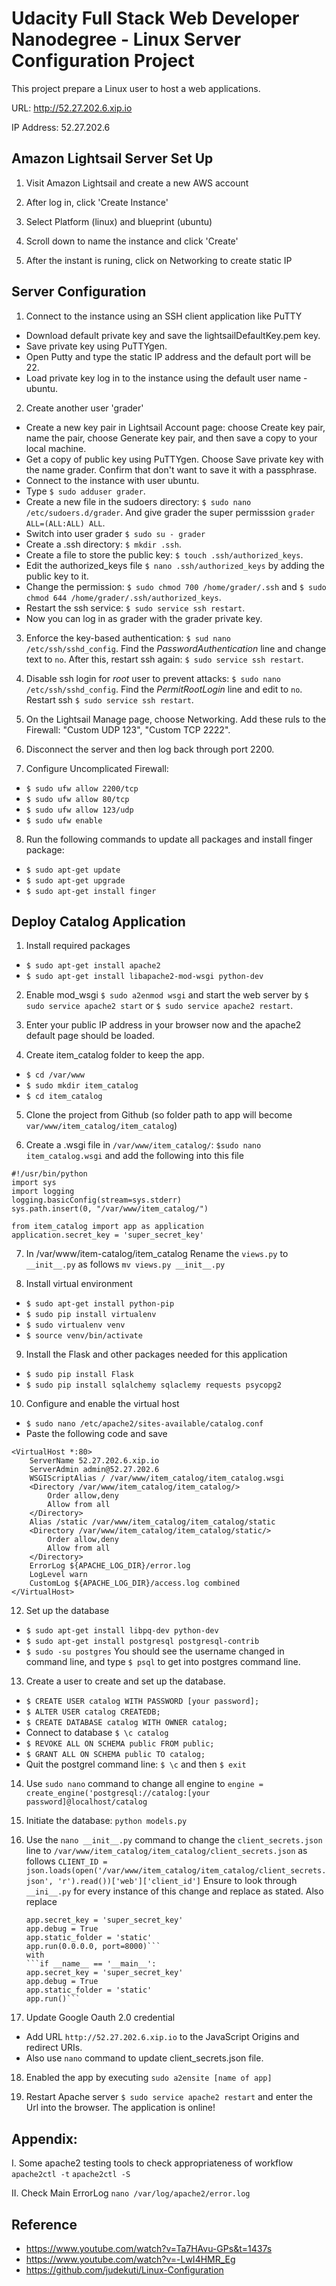 # Udacity Full Stack Web Developer Nanodegree - Linux Server Configuration Project

This project prepare a Linux user to host a web applications.

URL: http://52.27.202.6.xip.io

IP Address: 52.27.202.6

## Amazon Lightsail Server Set Up

1. Visit Amazon Lightsail and create a new AWS account

2. After log in, click 'Create Instance'

3. Select Platform (linux) and  blueprint (ubuntu)

4. Scroll down to name the instance and click 'Create'

5. After the instant is runing, click on Networking to create static IP

## Server Configuration

1. Connect to the instance using an SSH client application like PuTTY
- Download default private key and save the lightsailDefaultKey.pem key.
- Save private key using PuTTYgen. 
- Open Putty and type the static IP address and the default port will be 22.
- Load private key log in to the instance using the default user name - ubuntu.

2. Create another user 'grader'
- Create a new key pair in Lightsail Account page: choose Create key pair, name the pair, choose Generate key pair, and then save a copy to your local machine.
- Get a copy of public key using PuTTYgen. Choose Save private key with the name grader. Confirm that don't want to save it with a passphrase.
- Connect to the instance with user ubuntu.
- Type `$ sudo adduser grader`.
- Create a new file in the sudoers directory: `$ sudo nano /etc/sudoers.d/grader`. And give grader the super permisssion `grader ALL=(ALL:ALL) ALL`.
- Switch into user grader `$ sudo su - grader`
- Create a .ssh directory: `$ mkdir .ssh`.
- Create a file to store the public key: `$ touch .ssh/authorized_keys`.
- Edit the authorized_keys file `$ nano .ssh/authorized_keys` by adding the public key to it.
- Change the permission: `$ sudo chmod 700 /home/grader/.ssh` and `$ sudo chmod 644 /home/grader/.ssh/authorized_keys`.
- Restart the ssh service: `$ sudo service ssh restart`.
- Now you can log in as grader with the grader private key.

3. Enforce the key-based authentication: `$ sud nano /etc/ssh/sshd_config`. Find the *PasswordAuthentication* line and change text to `no`. After this, restart ssh again: `$ sudo service ssh restart`.

4. Disable ssh login for *root* user to prevent attacks: `$ sudo nano /etc/ssh/sshd_config`. Find the *PermitRootLogin* line and edit to `no`. Restart ssh `$ sudo service ssh restart`.

5. On the Lightsail Manage page, choose Networking. Add these ruls to the Firewall: "Custom UDP 123", "Custom TCP 2222".

6. Disconnect the server and then log back through port 2200.

7. Configure Uncomplicated Firewall:
- `$ sudo ufw allow 2200/tcp`
- `$ sudo ufw allow 80/tcp`
- `$ sudo ufw allow 123/udp`
- `$ sudo ufw enable`

8. Run the following commands to update all packages and install finger package:
- `$ sudo apt-get update`
- `$ sudo apt-get upgrade`
- `$ sudo apt-get install finger`

## Deploy Catalog Application

1. Install required packages
- `$ sudo apt-get install apache2`
- `$ sudo apt-get install libapache2-mod-wsgi python-dev`

2. Enable mod_wsgi `$ sudo a2enmod wsgi` and start the web server by `$ sudo service apache2 start` or `$ sudo service apache2 restart`.

3. Enter your public IP address in your browser now and the apache2 default page should be loaded.

4. Create item_catalog folder to keep the app.
- `$ cd /var/www`
- `$ sudo mkdir item_catalog`
- `$ cd item_catalog`

5. Clone the project from Github (so folder path to app will become `var/www/item_catalog/item_catalog`)

6. Create a .wsgi file in `/var/www/item_catalog/`: `$sudo nano item_catalog.wsgi` and add the following into this file
```
#!/usr/bin/python
import sys
import logging
logging.basicConfig(stream=sys.stderr)
sys.path.insert(0, "/var/www/item_catalog/")

from item_catalog import app as application
application.secret_key = 'super_secret_key'
```

7. In /var/www/item-catalog/item_catalog Rename the `views.py` to `__init__.py` as follows `mv views.py __init__.py`

8. Install virtual environment
- `$ sudo apt-get install python-pip`
- `$ sudo pip install virtualenv`
- `$ sudo virtualenv venv`
- `$ source venv/bin/activate`

9. Install the Flask and other packages needed for this application
- `$ sudo pip install Flask`
- `$ sudo pip install sqlalchemy sqlaclemy requests psycopg2`

10. Configure and enable the virtual host
- `$ sudo nano /etc/apache2/sites-available/catalog.conf`
- Paste the following code and save
```
<VirtualHost *:80>
    ServerName 52.27.202.6.xip.io
    ServerAdmin admin@52.27.202.6
    WSGIScriptAlias / /var/www/item_catalog/item_catalog.wsgi
    <Directory /var/www/item_catalog/item_catalog/>
        Order allow,deny
        Allow from all
    </Directory>
    Alias /static /var/www/item_catalog/item_catalog/static
    <Directory /var/www/item_catalog/item_catalog/static/>
        Order allow,deny
        Allow from all
    </Directory>
    ErrorLog ${APACHE_LOG_DIR}/error.log
    LogLevel warn
    CustomLog ${APACHE_LOG_DIR}/access.log combined
</VirtualHost>
```

12. Set up the database
- `$ sudo apt-get install libpq-dev python-dev`
- `$ sudo apt-get install postgresql postgresql-contrib`
- `$ sudo -su postgres`
You should see the username changed in command line, and type `$ psql` to get into postgres command line.

13. Create a user to create and set up the database.
- `$ CREATE USER catalog WITH PASSWORD [your password];`
- `$ ALTER USER catalog CREATEDB;`
- `$ CREATE DATABASE catalog WITH OWNER catalog;`
- Connect to database `$ \c catalog`
- `$ REVOKE ALL ON SCHEMA public FROM public;`
- `$ GRANT ALL ON SCHEMA public TO catalog;`
- Quit the postgrel command line: `$ \c` and then `$ exit`

14. Use `sudo nano` command to change all engine to `engine = create_engine('postgresql://catalog:[your password]@localhost/catalog`

15. Initiate the database: `python models.py `

16. Use the `nano __init__.py` command to change the `client_secrets.json` line to `/var/www/item_catalog/item_catalog/client_secrets.json` as follows 
    `CLIENT_ID = json.loads(open('/var/www/item_catalog/item_catalog/client_secrets.json', 'r').read())['web']['client_id']`
    Ensure to look through `__ini__.py` for every instance of this change and replace as stated.
    Also replace
    ```if __name__ == '__main__':
    app.secret_key = 'super_secret_key'
    app.debug = True
    app.static_folder = 'static'
    app.run(0.0.0.0, port=8000)```
    with
    ```if __name__ == '__main__':
    app.secret_key = 'super_secret_key'
    app.debug = True
    app.static_folder = 'static'
    app.run()```

17. Update Google Oauth 2.0 credential
- Add URL `http://52.27.202.6.xip.io` to the JavaScript Origins and redirect URIs.
- Also use `nano` command to update client_secrets.json file. 

18. Enabled the app by executing `sudo a2ensite [name of app]`

19. Restart Apache server `$ sudo service apache2 restart` and enter the Url into the browser. The application is online!

## Appendix:
I. Some apache2 testing tools to check appropriateness of workflow
`apache2ctl -t`
`apache2ctl -S`

II. Check Main ErrorLog
`nano /var/log/apache2/error.log`

## Reference
- https://www.youtube.com/watch?v=Ta7HAvu-GPs&t=1437s
- https://www.youtube.com/watch?v=-LwI4HMR_Eg
- https://github.com/judekuti/Linux-Configuration